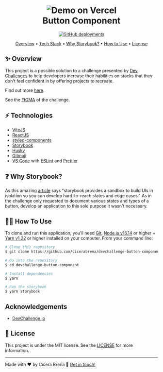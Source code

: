 <h1 align="center">
    <img alt="Demo on Vercel" src="" />
    <br>
    Button Component
</h1>
<p align="center">
  <a href="https://devchallenge-button-component.vercel.app/">
    <img alt="GitHub deployments" src="https://img.shields.io/github/deployments/cicerabrena/devchallenge-button-component/production?label=vercel&logo=vercel&logoColor=white&style=for-the-badge">
  </a>
</p>

<p align="center">
  <a href="#sparkles-overview">Overview</a> •
  <a href="#zap-tech-stack">Tech Stack</a> •
  <a href="#question-why-storybook">Why Storybook?</a> •
  <a href="#technologist-how-to-use">How to Use</a> •
  <a href="#memo-license">License</a>
</p>

## :sparkles: **Overview**

This project is a possible solution to a challenge presented by [Dev Challenges][devchallenges] to help developers increase their habilities on stacks that they don't feel confident in by offering projects to recreate.

Find out more [here][devchallenges].

See the [FIGMA](https://devchallenges.io/challenges/ohgVTyJCbm5OZyTB2gNY) of the challenge.

## :zap: Technologies

- [ViteJS](https://vitejs.dev)
- [ReactJS](https://reactjs.org/)
- [styled-components](https://www.styled-components.com/)
- [Storybook](https://storybook.js.org)
- [Husky](https://typicode.github.io/husky/#/)
- [Gitmoji](https://gitmoji.dev)
- [VS Code](https://code.visualstudio.com) with [ESLint](https://marketplace.visualstudio.com/items?itemName=dbaeumer.vscode-eslint) and [Prettier](https://marketplace.visualstudio.com/items?itemName=esbenp.prettier-vscode)

## :question: **Why Storybook?**

As this amazing [article](https://www.komododigital.co.uk/insights/react-storybook-why-should-you-use-it#:~:text=Storybook%20is%20a%20development%20environment,affect%20the%20behaviour%20of%20components.) says "storybook provides a sandbox to build UIs in isolation so you can develop hard-to-reach states and edge cases." As in the challenge only requested to document various states and types of a button, develop an application to this sole purpose it wasn't necessary.

## :technologist: How To Use

To clone and run this application, you'll need [Git](https://git-scm.com), [Node.js v16.14](https://nodejs.org/en/) or higher + [Yarn v1.22](https://yarnpkg.com) or higher installed on your computer. From your command line:

```bash
# Clone this repository
$ git clone https://github.com/cicerabrena/devchallenge-button-component devchallenge-button-component

# Go into the repository
$ cd devchallenge-button-component

# Install dependencies
$ yarn

# Run the storybook
$ yarn storybook
```

## Acknowledgements

- [DevChallenge.io][devchallenges]

## :memo: License

This project is under the MIT license. See the [LICENSE]() for more information.

---

Made with ♥ by Cícera Brena :wave: [Get in touch!](https://www.linkedin.com/in/cicerabrens/)

[devchallenges]: (https://devchallenges.io)
